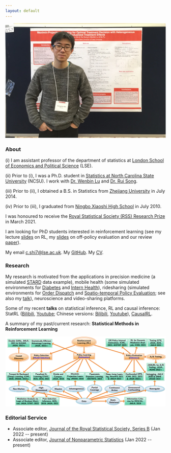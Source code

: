 ```yaml
---
layout: default
---
```


<!---<img class="profile-picture" src="profile0.jpg" width="1000" height="1000">-->
<img src="profile0.jpg">

### About

(i) I am assistant professor of the department of statistics at [London School of Economics and Political Science](http://www.lse.ac.uk/statistics) (LSE). 

(ii) Prior to (i), I was a Ph.D. student in [Statistics at North Carolina State University](https://www.stat.ncsu.edu/) (NCSU). I work with [Dr. Wenbin Lu](https://www4.stat.ncsu.edu/~lu/) and 
[Dr. Rui Song](https://song-ray.github.io/). 

(iii) Prior to (ii), I obtained a B.S. in Statistics from [Zhejiang University](https://www.zju.edu.cn/english/) in July 2014.

(iv) Prior to (iii), I graduated from [Ningbo Xiaoshi High School](https://en.wikipedia.org/wiki/Xiaoshi_Middle_School) in July 2010.

<!---I have a postdoc position funded by [EPSRC](https://gow.epsrc.ukri.org/NGBOViewGrant.aspx?GrantRef=EP/W014971/1&utm_source=BenchmarkEmail&utm_campaign=PhD_Newsletter_-_LT_Week_05_(2021%2f22)&utm_medium=email). See the post [here](https://jobs.lse.ac.uk/Vacancies/W/3537/0/335760/15539/research-officer-in-statistics).-->

I was honoured to receive the [Royal Statistical Society (RSS) Research Prize](https://rss.org.uk/news-publication/news-publications/2021/general-news/announcing-our-honours-recipients-for-2021/) in March 2021. 

I am looking for PhD students interested in reinforcement learning (see my lecture [slides](https://github.com/callmespring/RL-short-course) on RL, my [slides](https://github.com/callmespring/RL-short-course/blob/main/Lecture%205/OPEslides.pdf) on off-policy evaluation and our review [paper](https://arxiv.org/pdf/2212.06355.pdf)). 

My email <c.shi7@lse.ac.uk>. My [GitHub](https://github.com/callmespring). My [CV](./mycv-4.pdf).

### Research

My research is motivated from the applications in precision medicine (a simulated [STARD](https://cran.r-project.org/web/packages/ITRSelect/index.html) data example), mobile health (some simulated environments for [Diabetes](https://github.com/RunzheStat/TestMDP) and [Intern Health](https://github.com/limengbinggz/cusum-rl)), ridesharing (simulated environments for [Order Dispatch](https://github.com/callmespring/MDPOD) and [Spatio-temporal Policy Evaluation](https://github.com/RunzheStat/CausalMARL); see also my [talk](https://www.bilibili.com/video/BV1yo4y1j7FU/?spm_id_from=333.337.search-card.all.click&vd_source=0ff25cf8645aa63231bec2428b94bf6f)), neuroscience and video-sharing platforms.

Some of my recent **talks** on statistical inference, RL and causal inference: StatRL ([Bilibili](https://www.bilibili.com/video/BV1ZP4y1r7DC/?spm_id_from=333.337.search-card.all.click&vd_source=0ff25cf8645aa63231bec2428b94bf6f), [Youtube](https://www.youtube.com/watch?v=-SW9PevZThs&t=982s); Chinese versions: [Bilibili](https://www.bilibili.com/video/BV1kP411f7dA/?spm_id_from=333.337.search-card.all.click), [Youtube](https://www.youtube.com/watch?v=7NWBLuok8nk&t=3048s)), [CausalRL](https://www.youtube.com/watch?v=Zor1CmRyycw&t=397s).

A summary of my past/current research: **Statistical Methods in Reinforcement Learning**

<img src="map.png" width="700">

### Editorial Service
* Associate editor, [Journal of the Royal Statistical Society, Series B](https://rss.onlinelibrary.wiley.com/journal/14679868) (Jan 2022 -- present)
* Associate editor, [Journal of Nonparametric Statistics](https://www.tandfonline.com/journals/gnst20) (Jan 2022 -- present)


